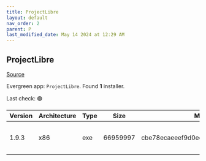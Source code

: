 ```yaml
---
title: ProjectLibre
layout: default
nav_order: 2
parent: P
last_modified_date: May 14 2024 at 12:29 AM
---
```


## ProjectLibre

[Source](https://www.projectlibre.com/)

Evergreen app: `ProjectLibre`. Found **1** installer.

Last check: 🟢

| Version | Architecture | Type | Size     | Md5                              | URI                                                                                                                                                                                                      |
| ------- | ------------ | ---- | -------- | -------------------------------- | -------------------------------------------------------------------------------------------------------------------------------------------------------------------------------------------------------- |
| 1.9.3   | x86          | exe  | 66959997 | cbe78ecaeeef9d0ee5e8c562d86c4113 | [https://cfhcable.dl.sourceforge.net/project/projectlibre/ProjectLibre/1.9.3/projectlibre-1.9.3.exe](https://cfhcable.dl.sourceforge.net/project/projectlibre/ProjectLibre/1.9.3/projectlibre-1.9.3.exe) |
